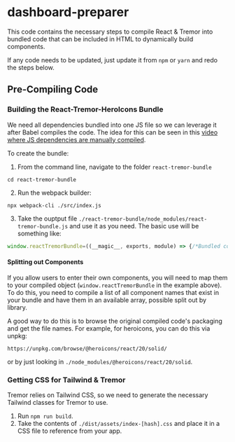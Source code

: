 # dashboard-preparer
This code contains the necessary steps to compile React &amp; Tremor into bundled code that can be included in HTML to dynamically build components.

If any code needs to be updated, just update it from `npm` or `yarn` and redo the steps below.

## Pre-Compiling Code

### Building the React-Tremor-HeroIcons Bundle
We need all dependencies bundled into one JS file so we can leverage it after Babel compiles the code. The idea for this can be seen in this [video where JS dependencies are manually compiled](https://www.youtube.com/watch?v=UNMkLHzofQI).

To create the bundle:
1. From the command line, navigate to the folder `react-tremor-bundle`
```
cd react-tremor-bundle
```
2. Run the webpack builder:
```
npx webpack-cli ./src/index.js
```
3. Take the ouptput file `./react-tremor-bundle/node_modules/react-tremor-bundle.js` and use it as you need. The basic use will be something like:
```javascript
window.reactTremorBundle=((__magic__, exports, module) => {/*Bundled code*/});
```

#### Splitting out Components
If you allow users to enter their own components, you will need to map them to your compiled object (`window.reactTremorBundle` in the example above). To do this, you need to compile a list of all component names that exist in your bundle and have them in an available array, possible split out by library.

A good way to do this is to browse the original compiled code's packaging and get the file names. For example, for heroicons, you can do this via unpkg:
```
https://unpkg.com/browse/@heroicons/react/20/solid/
```
or by just looking in `./node_modules/@heroicons/react/20/solid`.

### Getting CSS for Tailwind & Tremor
Tremor relies on Tailwind CSS, so we need to generate the necessary Tailwind classes for Tremor to use.
1. Run `npm run build`.
2. Take the contents of `./dist/assets/index-[hash].css` and place it in a CSS file to reference from your app.
